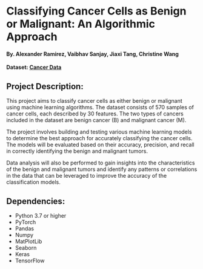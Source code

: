 <h1>Classifying Cancer Cells as Benign or Malignant: An Algorithmic Approach</h1>
<h4>By. Alexander Ramirez, Vaibhav Sanjay, Jiaxi Tang, Christine Wang</h4>
<b>Dataset: <a href="https://www.kaggle.com/datasets/erdemtaha/cancer-data">Cancer Data</a></b>

<h2>Project Description:</h2>
<p>This project aims to classify cancer cells as either benign or malignant using machine learning algorithms. The dataset consists of 570 samples of cancer cells, each described by 30 features. The two types of cancers included in the dataset are benign cancer (B) and malignant cancer (M).</p>
<p>The project involves building and testing various machine learning models to determine the best approach for accurately classifying the cancer cells. The models will be evaluated based on their accuracy, precision, and recall in correctly identifying the benign and malignant tumors.</p>
<p>Data analysis will also be performed to gain insights into the characteristics of the benign and malignant tumors and identify any patterns or correlations in the data that can be leveraged to improve the accuracy of the classification models.</p>

<h2>Dependencies:</h2>
<ul>
    <li>Python 3.7 or higher</li>
    <li>PyTorch </li>
    <li>Pandas </li>
    <li>Numpy </li>
    <li>MatPlotLib </li>
    <li>Seaborn </li>
    <li>Keras </li>
    <li>TensorFlow </li>    
</ul>
